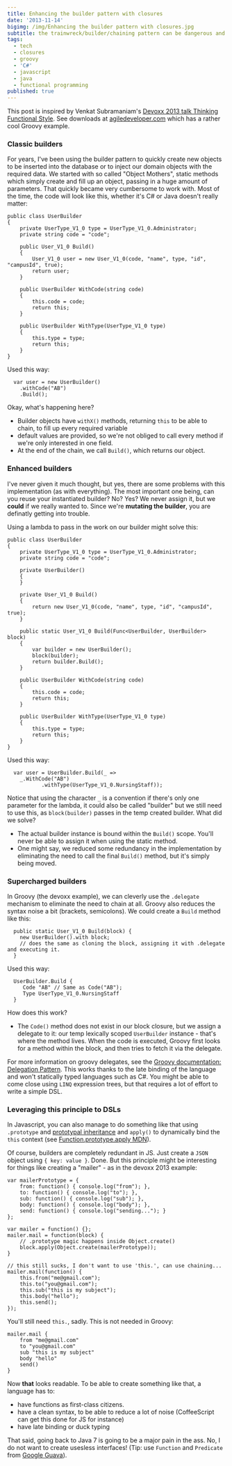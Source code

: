 ```yaml
---
title: Enhancing the builder pattern with closures
date: '2013-11-14'
bigimg: /img/Enhancing the builder pattern with closures.jpg
subtitle: the trainwreck/builder/chaining pattern can be dangerous and here's why
tags:
  - tech
  - closures
  - groovy
  - 'C#'
  - javascript
  - java
  - functional programming
published: true
---
```


This post is inspired by Venkat Subramaniam's [Devoxx 2013 talk Thinking Functional Style](http://www.devoxx.be/dv13-venkat-subramaniam.html). See downloads at [agiledeveloper.com](http://www.agiledeveloper.com/downloads.html) which has a rather cool Groovy example. 

### Classic builders

For years, I've been using the builder pattern to quickly create new objects to be inserted into the database or to inject our domain objects with the required data. We started with so called "Object Mothers", static methods which simply create and fill up an object, passing in a huge amount of parameters. That quickly became very cumbersome to work with. Most of the time, the code will  look like this, whether it's C# or Java doesn't really matter:

    public class UserBuilder
    {
        private UserType_V1_0 type = UserType_V1_0.Administrator;
        private string code = "code";

        public User_V1_0 Build()
        {
            User_V1_0 user = new User_V1_0(code, "name", type, "id", "campusId", true);
            return user;
        }

        public UserBuilder WithCode(string code)
        {
            this.code = code;
            return this;
        }

        public UserBuilder WithType(UserType_V1_0 type)
        {
            this.type = type;
            return this;
        }
    }

Used this way:

      var user = new UserBuilder()
        .withCode("AB")
        .Build();

Okay, what's happening here?

  - Builder objects have `withX()` methods, returning `this` to be able to chain, to fill up every required variable
  - default values are provided, so we're not obliged to call every method if we're only interested in one field. 
  - At the end of the chain, we call `Build()`, which returns our object. 

### Enhanced builders

I've never given it much thought, but yes, there are some problems with this implementation (as with everything). The most important one being, can you reuse your instantiated builder? No? Yes? We never assign it, but we **could** if we really wanted to. Since we're **mutating the builder**, you are definatly getting into trouble. 
  
Using a lambda to pass in the work on our builder might solve this:

    public class UserBuilder
    {
        private UserType_V1_0 type = UserType_V1_0.Administrator;
        private string code = "code";

        private UserBuilder()
        {
        }

        private User_V1_0 Build()
        {
            return new User_V1_0(code, "name", type, "id", "campusId", true);
        }

        public static User_V1_0 Build(Func<UserBuilder, UserBuilder> block)
        {
            var builder = new UserBuilder();
            block(builder);
            return builder.Build();
        }

        public UserBuilder WithCode(string code)
        {
            this.code = code;
            return this;
        }

        public UserBuilder WithType(UserType_V1_0 type)
        {
            this.type = type;
            return this;
        }
    }

Used this way:

      var user = UserBuilder.Build(_ =>
        _.WithCode("AB")
    		   .withType(UserType_V1_0.NursingStaff));

Notice that using the character `_` is a convention if there's only one parameter for the lambda, it could also be called "builder" but we still need to use this, as `block(builder)` passes in the temp created builder. What did we solve? 

  - The actual builder instance is bound within the `Build()` scope. You'll never be able to assign it when using the static method. 
  - One might say, we reduced some redundancy in the implementation by eliminating the need to call the final `Build()` method, but it's simply being moved. 

### Supercharged builders

In Groovy (the devoxx example), we can cleverly use the `.delegate` mechanism to eliminate the need to chain at all. Groovy also reduces the syntax noise a bit (brackets, semicolons). We could create a `Build` method like this:

      public static User_V1_0 Build(block) {
        new UserBuilder().with block;
        // does the same as cloning the block, assigning it with .delegate and executing it. 
      }

Used this way:

      UserBuilder.Build {
    	 Code "AB" // Same as Code("AB");
    	 Type UserType_V1_0.NursingStaff
      }
  
How does this work?

  - The `Code()` method does not exist in our block closure, but we assign a delegate to it: our temp lexically scoped `UserBuilder` instance - that's where the method lives. When the code is executed, Groovy first looks for a method within the block, and then tries to fetch it via the delegate. 

For more information on groovy delegates, see the [Groovy documentation: Delegation Pattern](http://groovy.codehaus.org/Delegation+Pattern). This works thanks to the late binding of the language and won't statically typed languages such as C#. You might be able to come close using `LINQ` expression trees, but that requires a lot of effort to write a simple DSL.

### Leveraging this principle to DSLs

In Javascript, you can also manage to do something like that using `.prototype` and [prototypal inheritance](http://brainbaking.com/wiki/code/javascript/inheritance) and `apply()` to dynamically bind the `this` context (see [Function.prototype.apply MDN](https://developer.mozilla.org/en-US/docs/Web/JavaScript/Reference/Global_Objects/Function/apply)).

Of course, builders are completely redundant in JS. Just create a `JSON` object using `{ key: value }`. Done. But this principle might be interesting for things like creating a "mailer" - as in the devoxx 2013 example:

    var mailerPrototype = {
        from: function() { console.log("from"); },
        to: function() { console.log("to"); },
        sub: function() { console.log("sub"); },
        body: function() { console.log("body"); },
        send: function() { console.log("sending..."); }
    };

    var mailer = function() {};
    mailer.mail = function(block) {
        // .prototype magic happens inside Object.create()
        block.apply(Object.create(mailerPrototype));
    }

    // this still sucks, I don't want to use 'this.', can use chaining... 
    mailer.mail(function() {
        this.from("me@gmail.com");
        this.to("you@gmail.com");
        this.sub("this is my subject");
        this.body("hello");
        this.send();
    });

You'll still need `this.`, sadly. This is not needed in Groovy:

    mailer.mail {
        from "me@gmail.com"
        to "you@gmail.com"
        sub "this is my subject"
        body "hello"
        send()
    }

Now **that** looks readable. To be able to create something like that, a language has to:

  - have functions as first-class citizens.
  - have a clean syntax, to be able to reduce a lot of noise (CoffeeScript can get this done for JS for instance)
  - have late binding or duck typing

That said, going back to Java 7 is going to be a major pain in the ass. No, I do not want to create usesless interfaces! (Tip: use `Function` and `Predicate` from [Google Guava](https://code.google.com/p/guava-libraries/)).
